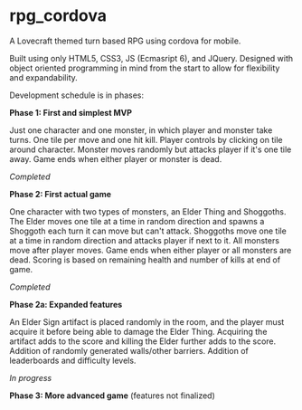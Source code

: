 # rpg_cordova
A Lovecraft themed turn based RPG using cordova for mobile.

Built using only HTML5, CSS3, JS (Ecmasript 6), and JQuery. Designed with object oriented programming in mind from the start to allow for
flexibility and expandability.

Development schedule is in phases:

**Phase 1: First and simplest MVP**

Just one character and one monster, in which player and monster take turns.  One tile per move and one hit kill.
Player controls by clicking on tile around character. Monster moves randomly but attacks player if it's one tile away.
Game ends when either player or monster is dead.

*Completed*

**Phase 2: First actual game**

One character with two types of monsters, an Elder Thing and Shoggoths.  The Elder moves one tile at a time in random direction
and spawns a Shoggoth each turn it can move but can't attack. Shoggoths move one tile at a time in random direction
and attacks player if next to it.  All monsters move after player moves.
Game ends when either player or all monsters are dead.  Scoring is based on remaining health and number of kills at end of game.

*Completed*

**Phase 2a: Expanded features**

An Elder Sign artifact is placed randomly in the room, and the player must acquire it before being able to damage the Elder Thing. Acquiring the artifact adds to the score and killing the Elder further adds to the score.
Addition of randomly generated walls/other barriers.
Addition of leaderboards and difficulty levels.

*In progress*

**Phase 3: More advanced game** (features not finalized)
